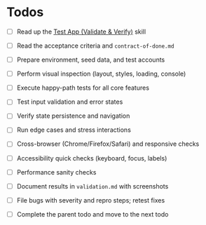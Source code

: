 # Todos

- [ ] Read up the [Test App (Validate & Verify)](./test-app.md) skill
- [ ] Read the acceptance criteria and `contract-of-done.md`
- [ ] Prepare environment, seed data, and test accounts
- [ ] Perform visual inspection (layout, styles, loading, console)
- [ ] Execute happy-path tests for all core features
- [ ] Test input validation and error states
- [ ] Verify state persistence and navigation
- [ ] Run edge cases and stress interactions
- [ ] Cross-browser (Chrome/Firefox/Safari) and responsive checks
- [ ] Accessibility quick checks (keyboard, focus, labels)
- [ ] Performance sanity checks
- [ ] Document results in `validation.md` with screenshots
- [ ] File bugs with severity and repro steps; retest fixes
- [ ] Complete the parent todo and move to the next todo 


